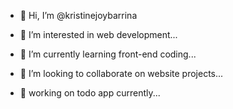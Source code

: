 - 👋 Hi, I’m @kristinejoybarrina
- 👀 I’m interested in web development...
- 🌱 I’m currently learning front-end coding...
- 💞️ I’m looking to collaborate on website projects...

- 💭 working on todo app currently...
<!---
kristinejoybarrina/kristinejoybarrina is a ✨ special ✨ repository because its `README.md` (this file) appears on your GitHub profile.
You can click the Preview link to take a look at your changes.
--->
